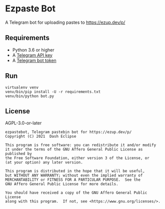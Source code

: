 # Ezpaste Bot

A Telegram bot for uploading pastes to https://ezup.dev/p/

## Requirements

- Python 3.6 or higher
- A [Telegram API key](//docs.pyrogram.org/intro/setup#api-keys)
- A [Telegram bot token](//t.me/botfather)

## Run

```
virtualenv venv
venv/bin/pip install -U -r requirements.txt
venv/bin/python bot.py
```

## License

AGPL-3.0-or-later

```
ezpastebot, Telegram pastebin bot for https://ezup.dev/p/
Copyright (C) 2021  Dash Eclipse

This program is free software: you can redistribute it and/or modify
it under the terms of the GNU Affero General Public License as published by
the Free Software Foundation, either version 3 of the License, or
(at your option) any later version.

This program is distributed in the hope that it will be useful,
but WITHOUT ANY WARRANTY; without even the implied warranty of
MERCHANTABILITY or FITNESS FOR A PARTICULAR PURPOSE.  See the
GNU Affero General Public License for more details.

You should have received a copy of the GNU Affero General Public License
along with this program.  If not, see <https://www.gnu.org/licenses/>.
```
